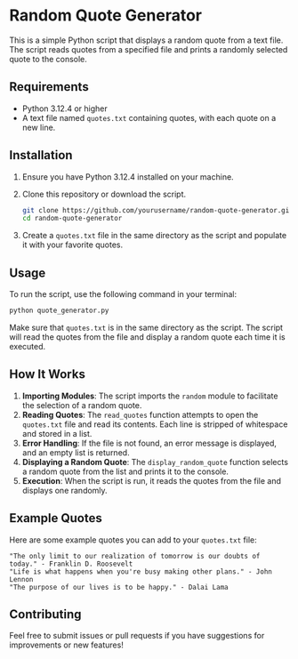 # Random Quote Generator

This is a simple Python script that displays a random quote from a text file. The script reads quotes from a specified file and prints a randomly selected quote to the console.

## Requirements

- Python 3.12.4 or higher
- A text file named `quotes.txt` containing quotes, with each quote on a new line.

## Installation

1. Ensure you have Python 3.12.4 installed on your machine. 
2. Clone this repository or download the script.

   ```bash
   git clone https://github.com/yourusername/random-quote-generator.git
   cd random-quote-generator
   ```

3. Create a `quotes.txt` file in the same directory as the script and populate it with your favorite quotes.

## Usage

To run the script, use the following command in your terminal:

```bash
python quote_generator.py
```

Make sure that `quotes.txt` is in the same directory as the script. The script will read the quotes from the file and display a random quote each time it is executed.

## How It Works

1. **Importing Modules**: The script imports the `random` module to facilitate the selection of a random quote.
2. **Reading Quotes**: The `read_quotes` function attempts to open the `quotes.txt` file and read its contents. Each line is stripped of whitespace and stored in a list.
3. **Error Handling**: If the file is not found, an error message is displayed, and an empty list is returned.
4. **Displaying a Random Quote**: The `display_random_quote` function selects a random quote from the list and prints it to the console.
5. **Execution**: When the script is run, it reads the quotes from the file and displays one randomly.

## Example Quotes

Here are some example quotes you can add to your `quotes.txt` file:

```
"The only limit to our realization of tomorrow is our doubts of today." - Franklin D. Roosevelt
"Life is what happens when you're busy making other plans." - John Lennon
"The purpose of our lives is to be happy." - Dalai Lama
```

## Contributing

Feel free to submit issues or pull requests if you have suggestions for improvements or new features!
